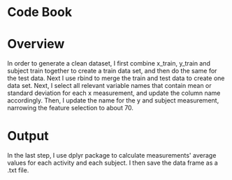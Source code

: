 # Code Book

# Overview
In order to generate a clean dataset, I first combine x_train, y_train and subject train together to create a train data set, and then do the same for the test data. Next I use rbind to merge the train and test data to create one data set. Next, I select all relevant variable names that contain mean or standard deviation for each x measurement, and update the column name accordingly. Then, I update the name for the y and subject measurement, narrowing the feature selection to about 70.

# Output
In the last step, I use dplyr package to calculate measurements' average values for each activity and each subject. I then save the data frame as a .txt file. 
